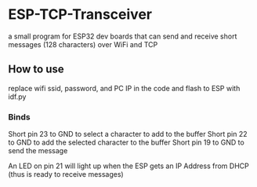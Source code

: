 # ESP-TCP-Transceiver
a small program for ESP32 dev boards that can send and receive short messages (128 characters) over WiFi and TCP

## How to use
replace wifi ssid, password, and PC IP in the code and flash to ESP with idf.py

### Binds
Short pin 23 to GND to select a character to add to the buffer
Short pin 22 to GND to add the selected character to the buffer
Short pin 19 to GND to send the message

An LED on pin 21 will light up when the ESP gets an IP Address from DHCP (thus is ready to receive messages)
